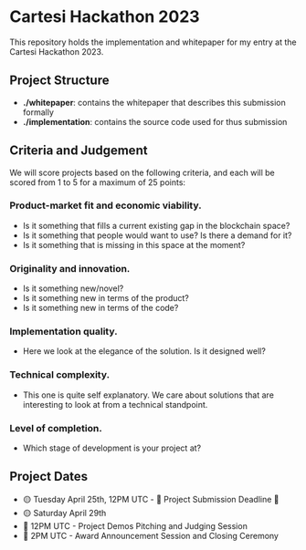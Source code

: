 # Cartesi Hackathon 2023

This repository holds the implementation and whitepaper for my entry at the Cartesi Hackathon 2023.

## Project Structure

- **./whitepaper**: contains the whitepaper that describes this submission formally
- **./implementation**: contains the source code used for thus submission

## Criteria and Judgement

We will score projects based on the following criteria, and each will be scored from 1 to 5 for a maximum of 25 points:

### Product-market fit and economic viability.

- Is it something that fills a current existing gap in the blockchain space?
- Is it something that people would want to use? Is there a demand for it?
- Is it something that is missing in this space at the moment?

### Originality and innovation.

- Is it something new/novel?
- Is it something new in terms of the product?
- Is it something new in terms of the code?

### Implementation quality.

- Here we look at the elegance of the solution. Is it designed well?

### Technical complexity.

- This one is quite self explanatory. We care about solutions that are interesting to look at from a technical standpoint.

### Level of completion.

- Which stage of development is your project at?

## Project Dates

- 🟡 Tuesday April 25th, 12PM UTC - 🚨 Project Submission Deadline 🚨
- 🟡 Saturday April 29th
- 🔵 12PM UTC - Project Demos Pitching and Judging Session      
- 🔵 2PM UTC - Award Announcement Session and Closing Ceremony

